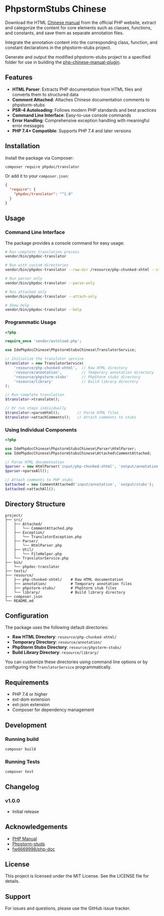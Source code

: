 # PhpstormStubs Chinese

Download the HTML [Chinese manual](https://www.php.net/download-docs.php) from the official PHP website, extract and categorize the content for core elements such as classes, functions, and constants, and save them as separate annotation
files.

Integrate the annotation content into the corresponding class, function, and constant declarations in the phpstorm-stubs project.

Generate and output the modified phpstorm-stubs project to a specified folder for use in building the [php-chinese-manual-plugin](https://github.com/Hyouka0510/php-chinese-manual-plugin).

## Features

- **HTML Parser**: Extracts PHP documentation from HTML files and converts them to structured data
- **Comment Attached**: Attaches Chinese documentation comments to phpstorm-stubs
- **PSR-4 Autoloading**: Follows modern PHP standards and best practices
- **Command Line Interface**: Easy-to-use console commands
- **Error Handling**: Comprehensive exception handling with meaningful error messages
- **PHP 7.4+ Compatible**: Supports PHP 7.4 and later versions

## Installation

Install the package via Composer:

```bash
composer require phpdoc/translator
```

Or add it to your `composer.json`:

```json
{
  "require": {
    "phpdoc/translator": "^1.0"
  }
}
```

## Usage

### Command Line Interface

The package provides a console command for easy usage:

```bash
# Run complete translation process
vendor/bin/phpdoc-translator

# Run with custom directories
vendor/bin/phpdoc-translator --raw-dir /resource/php-chunked-xhtml --stubs-dir /resource/phpstorm-stubs

# Run parser only
vendor/bin/phpdoc-translator --parse-only

# Run attached only
vendor/bin/phpdoc-translator --attach-only

# Show help
vendor/bin/phpdoc-translator --help
```

### Programmatic Usage

```php
<?php

require_once 'vendor/autoload.php';

use IdePhpdocChinese\PhpstormStubsChinese\TranslatorService;

// Initialize the translator service
$translator = new TranslatorService(
    'resource/php-chunked-xhtml',  // Raw HTML directory
    'resource/annotation',         // Temporary annotation directory
    'resource/phpstorm-stubs'      // PhpStorm stubs directory
    'resource/library'             // Build library directory
);

// Run complete translation
$translator->translate();

// Or run steps individually
$translator->parseHtml();        // Parse HTML files
$translator->attachComments();   // Attach comments to stubs
```

### Using Individual Components

```php
<?php

use IdePhpdocChinese\PhpstormStubsChinese\Parser\HtmlParser;
use IdePhpdocChinese\PhpstormStubsChinese\Attached\CommentAttached;

// Parse HTML documentation
$parser = new HtmlParser('input/php-chunked-xhtml', 'output/annotation');
$parser->parseAll();

// Attach comments to PHP stubs
$attached = new CommentAttached('input/annotation', 'output/stubs');
$attached->attachAll();
```

## Directory Structure

```
project/
├── src/
│   ├── Attached/
│   │   └── CommentAttached.php
│   ├── Exception/
│   │   └── TranslatorException.php
│   ├── Parser/
│   │   └── HtmlParser.php
│   ├── Util/
│   │   └── FileHelper.php
│   └── TranslatorService.php
├── bin/
│   └── phpdoc-translator
├── tests/
├── resource/
│   ├── php-chunked-xhtml/    # Raw HTML documentation
│   ├── annotation/           # Temporary annotation files
│   ├── phpstorm-stubs/       # PhpStorm stub files
│   └── library/              # Build library directory
├── composer.json
└── README.md
```

## Configuration

The package uses the following default directories:

- **Raw HTML Directory**: `resource/php-chunked-xhtml/`
- **Temporary Directory**: `resource/annotation/`
- **PhpStorm Stubs Directory**: `resource/phpstorm-stubs/`
- **Build Library Directory**: `resource/library/`

You can customize these directories using command line options or by configuring the `TranslatorService` programmatically.

## Requirements

- PHP 7.4 or higher
- ext-dom extension
- ext-json extension
- Composer for dependency management

## Development

### Running build

```bash
composer build
```

### Running Tests

```bash
composer test
```

## Changelog

### v1.0.0

- Initial release

## Acknowledgements

- [PHP Manual](https://www.php.net/manual/zh/)
- [Phpstorm-studs](https://github.com/JetBrains/phpstorm-stubs)
- [fw6669998/php-doc](https://github.com/fw6669998/php-doc)

## License

This project is licensed under the MIT License. See the LICENSE file for details.

## Support

For issues and questions, please use the GitHub issue tracker.